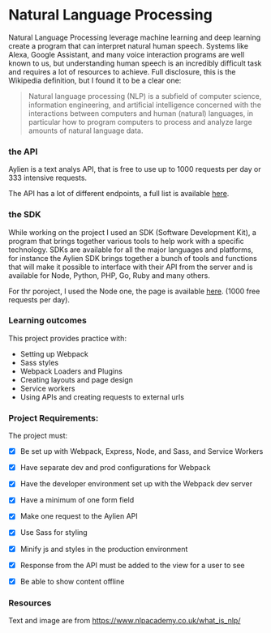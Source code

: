 # Natural Language Processing

Natural Language Processing leverage machine learning and deep learning create a program that can interpret natural human speech. Systems like Alexa, Google Assistant, and many voice interaction programs are well known to us, but understanding human speech is an incredibly difficult task and requires a lot of resources to achieve. Full disclosure, this is the Wikipedia definition, but I found it to be a clear one:

> Natural language processing (NLP) is a subfield of computer science, information engineering, and artificial intelligence
concerned with the interactions between computers and human (natural) languages, in particular how to program computers to
process and analyze large amounts of natural language data.

### the API

Aylien is a text analys API, that is free to use up to 1000 requests per day or 333 intensive requests.

The API has a lot of different endpoints, a full list is available [here](https://docs.aylien.com/textapi/endpoints/#api-endpoints). 

### the SDK

While working on the project I used an SDK (Software Development Kit), a program that brings together various tools to help work with a specific technology. SDKs are available for all the major languages and platforms, for instance the Aylien SDK brings together a bunch of tools and functions that will make it possible to interface with their API from the server and is available for Node, Python, PHP, Go, Ruby and many others. 

For thr poroject, I used the Node one, the page is available [here](https://docs.aylien.com/textapi/sdks/#sdks). (1000 free requests per day).

### Learning outcomes

This project provides practice with:
- Setting up Webpack
- Sass styles
- Webpack Loaders and Plugins
- Creating layouts and page design
- Service workers
- Using APIs and creating requests to external urls

### Project Requirements:

The project must:

- [x] Be set up with Webpack, Express, Node, and Sass, and Service Workers
- [x] Have separate dev and prod configurations for Webpack
- [x] Have the developer environment set up with the Webpack dev server
- [x] Have a minimum of one form field
- [x] Make one request to the Aylien API
- [x] Use Sass for styling
- [x] Minify js and styles in the production environment
- [x] Response from the API must be added to the view for a user to see 
- [x] Be able to show content offline


### Resources

Text and image are from https://www.nlpacademy.co.uk/what_is_nlp/